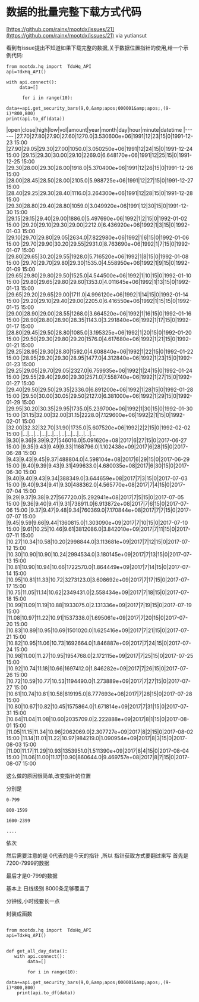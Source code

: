 
# 数据的批量完整下载方式代码

[https://github.com/rainx/mootdx/issues/21](https://github.com/rainx/mootdx/issues/21) via yutiansut

看到有issue提出不知道如果下载完整的数据,关于数据位置指针的使用,给一个示例代码:

```
from mootdx.hq import  TdxHq_API
api=TdxHq_API()

with api.connect():
     data=[]

      for i in range(10):
              data+=api.get_security_bars(9,0,&amp;apos;000001&amp;apos;,(9-i)*800,800)
print(api.to_df(data))

```

|open|close|high|low|vol|amount|year|month|day|hour|minute|datetime
|------
|27.70|27.80|27.90|27.60|1270.0|3.530600e+06|1991|12|23|15|0|1991-12-23 15:00
|27.90|29.05|29.30|27.00|1050.0|3.050250e+06|1991|12|24|15|0|1991-12-24 15:00
|29.15|29.30|30.00|29.10|2269.0|6.648170e+06|1991|12|25|15|0|1991-12-25 15:00
|29.30|28.00|29.30|28.00|1918.0|5.370400e+06|1991|12|26|15|0|1991-12-26 15:00
|28.00|28.45|28.50|28.00|2105.0|5.988725e+06|1991|12|27|15|0|1991-12-27 15:00
|28.40|29.25|29.30|28.40|1116.0|3.264300e+06|1991|12|28|15|0|1991-12-28 15:00
|29.30|28.80|29.40|28.80|1059.0|3.049920e+06|1991|12|30|15|0|1991-12-30 15:00
|29.15|29.15|29.40|29.00|1886.0|5.497690e+06|1992|1|2|15|0|1992-01-02 15:00
|29.20|29.10|29.30|29.00|2212.0|6.436920e+06|1992|1|3|15|0|1992-01-03 15:00
|29.10|29.70|29.80|29.05|2634.0|7.822980e+06|1992|1|6|15|0|1992-01-06 15:00
|29.70|29.90|30.20|29.55|2931.0|8.763690e+06|1992|1|7|15|0|1992-01-07 15:00
|29.80|29.65|30.20|29.55|1928.0|5.716520e+06|1992|1|8|15|0|1992-01-08 15:00
|29.70|29.70|29.80|29.30|1535.0|4.558950e+06|1992|1|9|15|0|1992-01-09 15:00
|29.65|29.80|29.80|29.50|1525.0|4.544500e+06|1992|1|10|15|0|1992-01-10 15:00
|29.80|29.65|29.80|29.60|1353.0|4.011645e+06|1992|1|13|15|0|1992-01-13 15:00
|29.65|29.20|29.65|29.00|1711.0|4.996120e+06|1992|1|14|15|0|1992-01-14 15:00
|29.20|29.10|29.40|29.00|2205.0|6.416550e+06|1992|1|15|15|0|1992-01-15 15:00
|29.00|28.90|29.00|28.55|1268.0|3.664520e+06|1992|1|16|15|0|1992-01-16 15:00
|28.90|28.80|28.90|28.35|1143.0|3.291840e+06|1992|1|17|15|0|1992-01-17 15:00
|28.80|29.45|29.50|28.80|1085.0|3.195325e+06|1992|1|20|15|0|1992-01-20 15:00
|29.50|29.30|29.80|29.20|1576.0|4.617680e+06|1992|1|21|15|0|1992-01-21 15:00
|29.25|28.95|29.30|28.80|1592.0|4.608840e+06|1992|1|22|15|0|1992-01-22 15:00
|28.95|29.20|29.30|28.95|1477.0|4.312840e+06|1992|1|23|15|0|1992-01-23 15:00
|29.25|29.05|29.70|29.05|2327.0|6.759935e+06|1992|1|24|15|0|1992-01-24 15:00
|29.55|29.40|29.60|29.30|2571.0|7.558740e+06|1992|1|27|15|0|1992-01-27 15:00
|29.40|29.50|29.50|29.35|2336.0|6.891200e+06|1992|1|28|15|0|1992-01-28 15:00
|29.50|30.00|30.05|29.50|2127.0|6.381000e+06|1992|1|29|15|0|1992-01-29 15:00
|29.95|30.20|30.35|29.95|1735.0|5.239700e+06|1992|1|30|15|0|1992-01-30 15:00
|31.15|32.00|32.00|31.15|2228.0|7.129600e+06|1992|2|1|15|0|1992-02-01 15:00
|32.00|32.32|32.70|31.90|1735.0|5.607520e+06|1992|2|2|15|0|1992-02-02 15:00
|...|...|...|...|...|...|...|...|...|...|...|...
|9.30|9.36|9.39|9.27|546016.0|5.091620e+08|2017|6|27|15|0|2017-06-27 15:00
|9.35|9.43|9.49|9.33|1168796.0|1.102438e+09|2017|6|28|15|0|2017-06-28 15:00
|9.43|9.43|9.45|9.37|488804.0|4.598104e+08|2017|6|29|15|0|2017-06-29 15:00
|9.40|9.39|9.43|9.31|499633.0|4.680035e+08|2017|6|30|15|0|2017-06-30 15:00
|9.40|9.40|9.43|9.34|388349.0|3.644659e+08|2017|7|3|15|0|2017-07-03 15:00
|9.40|9.34|9.41|9.30|488362.0|4.565770e+08|2017|7|4|15|0|2017-07-04 15:00
|9.29|9.37|9.38|9.27|567720.0|5.292941e+08|2017|7|5|15|0|2017-07-05 15:00
|9.36|9.40|9.41|9.31|738911.0|6.913872e+08|2017|7|6|15|0|2017-07-06 15:00
|9.37|9.47|9.48|9.34|760369.0|7.170844e+08|2017|7|7|15|0|2017-07-07 15:00
|9.45|9.59|9.66|9.44|1360815.0|1.303090e+09|2017|7|10|15|0|2017-07-10 15:00
|9.61|10.25|10.46|9.61|3812086.0|3.842010e+09|2017|7|11|15|0|2017-07-11 15:00
|10.27|10.34|10.58|10.20|2998844.0|3.113681e+09|2017|7|12|15|0|2017-07-12 15:00
|10.30|10.90|10.90|10.24|2994534.0|3.180145e+09|2017|7|13|15|0|2017-07-13 15:00
|10.81|10.90|10.94|10.66|1722570.0|1.864449e+09|2017|7|14|15|0|2017-07-14 15:00
|10.95|10.81|11.33|10.72|3273123.0|3.608692e+09|2017|7|17|15|0|2017-07-17 15:00
|10.75|11.05|11.14|10.62|2349431.0|2.558434e+09|2017|7|18|15|0|2017-07-18 15:00
|10.99|11.09|11.19|10.88|1933075.0|2.131336e+09|2017|7|19|15|0|2017-07-19 15:00
|11.08|10.97|11.22|10.91|1537338.0|1.695061e+09|2017|7|20|15|0|2017-07-20 15:00
|10.83|10.89|10.95|10.69|1501020.0|1.625416e+09|2017|7|21|15|0|2017-07-21 15:00
|10.82|10.95|11.06|10.73|1692664.0|1.846887e+09|2017|7|24|15|0|2017-07-24 15:00
|10.98|11.00|11.27|10.95|1954768.0|2.172115e+09|2017|7|25|15|0|2017-07-25 15:00
|10.92|10.74|11.18|10.66|1697412.0|1.846282e+09|2017|7|26|15|0|2017-07-26 15:00
|10.72|10.59|10.77|10.53|1194490.0|1.273889e+09|2017|7|27|15|0|2017-07-27 15:00
|10.61|10.74|10.81|10.58|819195.0|8.777693e+08|2017|7|28|15|0|2017-07-28 15:00
|10.80|10.67|10.82|10.45|1575864.0|1.671814e+09|2017|7|31|15|0|2017-07-31 15:00
|10.64|11.04|11.08|10.60|2035709.0|2.222888e+09|2017|8|1|15|0|2017-08-01 15:00
|11.05|11.15|11.34|10.96|2062069.0|2.307727e+09|2017|8|2|15|0|2017-08-02 15:00
|11.14|11.01|11.22|10.97|984219.0|1.090954e+09|2017|8|3|15|0|2017-08-03 15:00
|11.00|11.17|11.29|10.93|1353951.0|1.511390e+09|2017|8|4|15|0|2017-08-04 15:00
|11.06|11.00|11.17|10.90|860644.0|9.469757e+08|2017|8|7|15|0|2017-08-07 15:00

这么做的原因很简单,改变指针的位置

分别是

```
0-799

800-1599

1600-2399

....

```

依次

然后需要注意的是 0代表的是今天的指针 ,所以 指针获取方式要翻过来写 首先是 7200-7999的数据

最后才是0-799的数据

基本上 日线级别 8000条足够覆盖了

分钟线,小时线要长一点

封装成函数

```

from mootdx.hq import  TdxHq_API
api=TdxHq_API()


def get_all_day_data():
   with api.connect():
        data=[]

        for i in range(10):
              data+=api.get_security_bars(9,0,&amp;apos;000001&amp;apos;,(9-i)*800,800)
    print(api.to_df(data))

```
